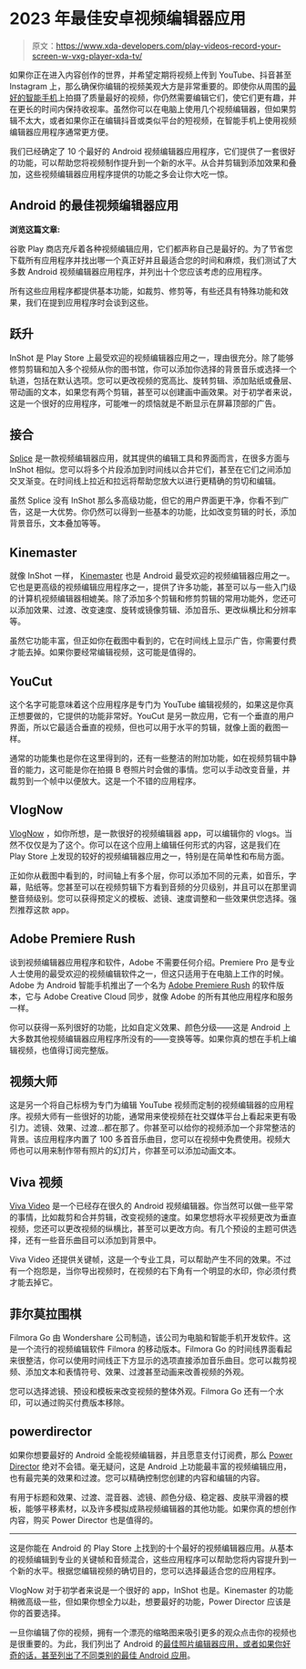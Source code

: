 # 2023 年最佳安卓视频编辑器应用

> 原文：<https://www.xda-developers.com/play-videos-record-your-screen-w-vxg-player-xda-tv/>

如果你正在进入内容创作的世界，并希望定期将视频上传到 YouTube、抖音甚至 Instagram 上，那么确保你编辑的视频美观大方是非常重要的。即使你从周围的[最好的智能手机](https://www.xda-developers.com/best-android-phones/)上拍摄了质量最好的视频，你仍然需要编辑它们，使它们更有趣，并在更长的时间内保持收视率。虽然你可以在电脑上使用几个视频编辑器，但如果剪辑不太大，或者如果你正在编辑抖音或类似平台的短视频，在智能手机上使用视频编辑器应用程序通常更方便。

我们已经确定了 10 个最好的 Android 视频编辑器应用程序，它们提供了一套很好的功能，可以帮助您将视频制作提升到一个新的水平。从合并剪辑到添加效果和叠加，这些视频编辑器应用程序提供的功能之多会让你大吃一惊。

## Android 的最佳视频编辑器应用

**浏览这篇文章:**

谷歌 Play 商店充斥着各种视频编辑应用，它们都声称自己是最好的。为了节省您下载所有应用程序并找出哪一个真正好并且最适合您的时间和麻烦，我们测试了大多数 Android 视频编辑器应用程序，并列出十个您应该考虑的应用程序。

所有这些应用程序都提供基本功能，如裁剪、修剪等，有些还具有特殊功能和效果，我们在提到应用程序时会谈到这些。

## 跃升

InShot 是 Play Store 上最受欢迎的视频编辑器应用之一，理由很充分。除了能够修剪剪辑和加入多个视频从你的图书馆，你可以添加你选择的背景音乐或选择一个轨道，包括在默认选项。您可以更改视频的宽高比、旋转剪辑、添加贴纸或叠层、带动画的文本，如果您有两个剪辑，甚至可以创建画中画效果。对于初学者来说，这是一个很好的应用程序，可能唯一的烦恼就是不断显示在屏幕顶部的广告。

## 接合

[Splice](https://play.google.com/store/apps/details?id=com.splice.video.editor) 是一款视频编辑器应用，就其提供的编辑工具和界面而言，在很多方面与 InShot 相似。您可以将多个片段添加到时间线以合并它们，甚至在它们之间添加交叉渐变。在时间线上拉近和拉远将帮助您放大以进行更精确的剪切和编辑。

虽然 Splice 没有 InShot 那么多高级功能，但它的用户界面更干净，你看不到广告，这是一大优势。你仍然可以得到一些基本的功能，比如改变剪辑的时长，添加背景音乐，文本叠加等等。

## Kinemaster

就像 InShot 一样， [Kinemaster](https://play.google.com/store/apps/details?id=com.nexstreaming.app.kinemasterfree) 也是 Android 最受欢迎的视频编辑器应用之一。它也是更高级的视频编辑应用程序之一，提供了许多功能，甚至可以与一些入门级的计算机视频编辑器相媲美。除了添加多个剪辑和修剪剪辑的常用功能外，您还可以添加效果、过渡、改变速度、旋转或镜像剪辑、添加音乐、更改纵横比和分辨率等。

虽然它功能丰富，但正如你在截图中看到的，它在时间线上显示广告，你需要付费才能去掉。如果你要经常编辑视频，这可能是值得的。

## YouCut

这个名字可能意味着这个应用程序是专门为 YouTube 编辑视频的，如果这是你真正想要做的，它提供的功能非常好。YouCut 是另一款应用，它有一个垂直的用户界面，所以它最适合垂直的视频，但也可以用于水平的剪辑，就像上面的截图一样。

通常的功能集也是你在这里得到的，还有一些整洁的附加功能，如在视频剪辑中静音的能力，这可能是你在拍摄 B 卷照片时会做的事情。您可以手动改变音量，并裁剪到一个帧中以便放大。这是一个不错的应用程序。

## VlogNow

[VlogNow](https://play.google.com/store/apps/details?id=com.frontrow.vlog) ，如你所想，是一款很好的视频编辑器 app，可以编辑你的 vlogs。当然不仅仅是为了这个。你可以在这个应用上编辑任何形式的内容，这是我们在 Play Store 上发现的较好的视频编辑器应用之一，特别是在简单性和布局方面。

正如你从截图中看到的，时间轴上有多个层，你可以添加不同的元素，如音乐，字幕，贴纸等。您甚至可以在视频剪辑下方看到音频的分贝级别，并且可以在那里调整音频级别。您可以获得预定义的模板、滤镜、速度调整和一些效果供您选择。强烈推荐这款 app。

## Adobe Premiere Rush

谈到视频编辑器应用程序和软件，Adobe 不需要任何介绍。Premiere Pro 是专业人士使用的最受欢迎的视频编辑软件之一，但这只适用于在电脑上工作的时候。Adobe 为 Android 智能手机推出了一个名为 [Adobe Premiere Rush](https://play.google.com/store/apps/details?id=com.adobe.premiererush.videoeditor) 的软件版本，它与 Adobe Creative Cloud 同步，就像 Adobe 的所有其他应用程序和服务一样。

你可以获得一系列很好的功能，比如自定义效果、颜色分级——这是 Android 上大多数其他视频编辑器应用程序所没有的——变换等等。如果你真的想在手机上编辑视频，也值得订阅完整版。

## 视频大师

这是另一个将自己标榜为专门为编辑 YouTube 视频而定制的视频编辑器的应用程序。视频大师有一些很好的功能，通常用来使视频在社交媒体平台上看起来更有吸引力。滤镜、效果、过渡...都在那了。你甚至可以给你的视频添加一个非常整洁的背景。该应用程序内置了 100 多首音乐曲目，您可以在视频中免费使用。视频大师也可以用来制作带有照片的幻灯片，你甚至可以添加动画文本。

## Viva 视频

[Viva Video](https://play.google.com/store/apps/details?id=com.vivaindia.videoeditor) 是一个已经存在很久的 Android 视频编辑器。你当然可以做一些平常的事情，比如裁剪和合并剪辑，改变视频的速度。如果您想将水平视频更改为垂直视频，您还可以更改视频的纵横比，甚至可以更改方向。有几个预设的主题可供选择，还有一些音乐曲目可以添加到背景中。

Viva Video 还提供关键帧，这是一个专业工具，可以帮助产生不同的效果。不过有一个抱怨是，当你导出视频时，在视频的右下角有一个明显的水印，你必须付费才能去掉它。

## 菲尔莫拉围棋

Filmora Go 由 Wondershare 公司制造，该公司为电脑和智能手机开发软件。这是一个流行的视频编辑软件 Filmora 的移动版本。Filmora Go 的时间线界面看起来很整洁，你可以使用时间线正下方显示的选项直接添加音乐曲目。您可以裁剪视频、添加文本和表情符号、效果、过渡甚至动画来改善视频的外观。

您可以选择滤镜、预设和模板来改变视频的整体外观。Filmora Go 还有一个水印，可以通过购买付费版本移除。

## powerdirector

如果你想要最好的 Android 全能视频编辑器，并且愿意支付订阅费，那么 [Power Director](https://play.google.com/store/apps/details?id=com.cyberlink.powerdirector.DRA140225_01) 绝对不会错。毫无疑问，这是 Android 上功能最丰富的视频编辑应用，也有最完美的效果和过渡。您可以精确控制您创建的内容和编辑的内容。

有用于标题和效果、过渡、混音器、滤镜、颜色分级、稳定器、皮肤平滑器的模板，能够平移素材，以及许多模拟成熟视频编辑器的其他功能。如果你真的想创作内容，购买 Power Director 也是值得的。

* * *

这是你能在 Android 的 Play Store 上找到的十个最好的视频编辑器应用。从基本的视频编辑到专业的关键帧和音频混合，这些应用程序可以帮助您将内容提升到一个新的水平。根据您编辑视频的确切目的，您可以选择最适合您的应用程序。

VlogNow 对于初学者来说是一个很好的 app，InShot 也是。Kinemaster 的功能稍微高级一些，但如果你想全力以赴，想要最好的功能，Power Director 应该是你的首要选择。

一旦你编辑了你的视频，拥有一个漂亮的缩略图来吸引更多的观众点击你的视频也是很重要的。为此，我们列出了 Android 的[最佳照片编辑器应用，或者如果你好奇的话，甚至列出了不同类别的](https://www.xda-developers.com/best-photo-editor-android/)[最佳 Android 应用](https://www.xda-developers.com/best-android-phones/)。